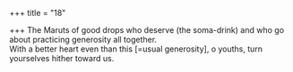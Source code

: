 +++
title = "18"

+++
The Maruts of good drops who deserve (the soma-drink) and who go  about practicing generosity all together.  
With a better heart even than this [=usual generosity], o youths, turn  yourselves hither toward us.  
